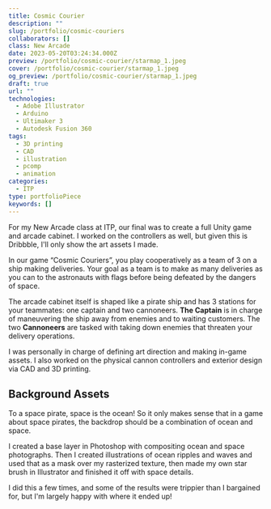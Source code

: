 ```yaml
---
title: Cosmic Courier
description: ""
slug: /portfolio/cosmic-couriers
collaborators: []
class: New Arcade
date: 2023-05-20T03:24:34.000Z
preview: /portfolio/cosmic-courier/starmap_1.jpeg
cover: /portfolio/cosmic-courier/starmap_1.jpeg
og_preview: /portfolio/cosmic-courier/starmap_1.jpeg
draft: true
url: ""
technologies:
  - Adobe Illustrator
  - Arduino
  - Ultimaker 3
  - Autodesk Fusion 360
tags:
  - 3D printing
  - CAD
  - illustration
  - pcomp
  - animation
categories:
  - ITP
type: portfolioPiece
keywords: []
---
```


For my New Arcade class at ITP, our final was to create a full Unity game and arcade cabinet. I worked on the controllers as well, but given this is Dribbble, I'll only show the art assets I made.

In our game “Cosmic Couriers”, you play cooperatively as a team of 3 on a ship making deliveries. Your goal as a team is to make as many deliveries as you can to the astronauts with flags before being defeated by the dangers of space.

The arcade cabinet itself is shaped like a pirate ship and has 3 stations for your teammates: one captain and two cannoneers. **The Captain** is in charge of maneuvering the ship away from enemies and to waiting customers. The two **Cannoneers** are tasked with taking down enemies that threaten your delivery operations.

I was personally in charge of defining art direction and making in-game assets. I also worked on the physical cannon controllers and exterior design via CAD and 3D printing.

## Background Assets

To a space pirate, space is the ocean! So it only makes sense that in a game about space pirates, the backdrop should be a combination of ocean and space.

I created a base layer in Photoshop with compositing ocean and space photographs. Then I created illustrations of ocean ripples and waves and used that as a mask over my rasterized texture, then made my own star brush in Illustrator and finished it off with space details.

I did this a few times, and some of the results were trippier than I bargained for, but I'm largely happy with where it ended up!

